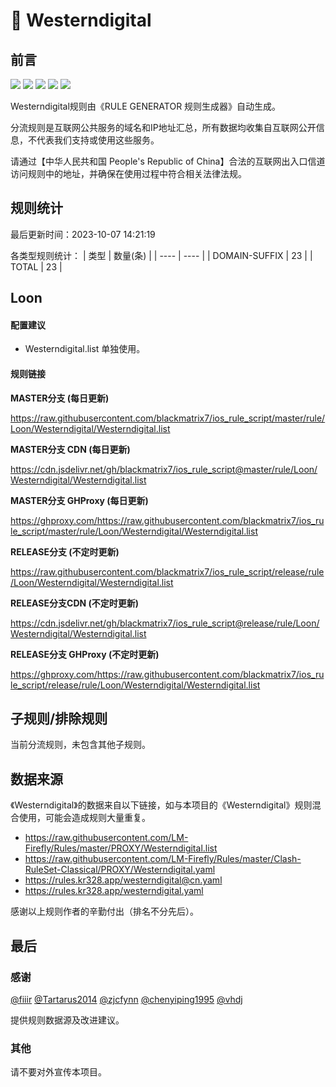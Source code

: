 # 🧸 Westerndigital

## 前言

![](https://shields.io/badge/-移除重复规则-ff69b4) ![](https://shields.io/badge/-DOMAIN与DOMAIN--SUFFIX合并-green) ![](https://shields.io/badge/-DOMAIN--SUFFIX间合并-critical) ![](https://shields.io/badge/-DOMAIN--SUFFIX与DOMAIN--KEYWORD合并-blue) ![](https://shields.io/badge/-IP--CIDR(6)合并-blueviolet) 

Westerndigital规则由《RULE GENERATOR 规则生成器》自动生成。

分流规则是互联网公共服务的域名和IP地址汇总，所有数据均收集自互联网公开信息，不代表我们支持或使用这些服务。

请通过【中华人民共和国 People's Republic of China】合法的互联网出入口信道访问规则中的地址，并确保在使用过程中符合相关法律法规。

## 规则统计

最后更新时间：2023-10-07 14:21:19

各类型规则统计：
| 类型 | 数量(条)  | 
| ---- | ----  |
| DOMAIN-SUFFIX | 23  | 
| TOTAL | 23  | 


## Loon 

#### 配置建议
- Westerndigital.list 单独使用。

#### 规则链接
**MASTER分支 (每日更新)**

https://raw.githubusercontent.com/blackmatrix7/ios_rule_script/master/rule/Loon/Westerndigital/Westerndigital.list

**MASTER分支 CDN (每日更新)**

https://cdn.jsdelivr.net/gh/blackmatrix7/ios_rule_script@master/rule/Loon/Westerndigital/Westerndigital.list

**MASTER分支 GHProxy (每日更新)**

https://ghproxy.com/https://raw.githubusercontent.com/blackmatrix7/ios_rule_script/master/rule/Loon/Westerndigital/Westerndigital.list

**RELEASE分支 (不定时更新)**

https://raw.githubusercontent.com/blackmatrix7/ios_rule_script/release/rule/Loon/Westerndigital/Westerndigital.list

**RELEASE分支CDN (不定时更新)**

https://cdn.jsdelivr.net/gh/blackmatrix7/ios_rule_script@release/rule/Loon/Westerndigital/Westerndigital.list

**RELEASE分支 GHProxy (不定时更新)**

https://ghproxy.com/https://raw.githubusercontent.com/blackmatrix7/ios_rule_script/release/rule/Loon/Westerndigital/Westerndigital.list

## 子规则/排除规则


当前分流规则，未包含其他子规则。

## 数据来源

《Westerndigital》的数据来自以下链接，如与本项目的《Westerndigital》规则混合使用，可能会造成规则大量重复。

- https://raw.githubusercontent.com/LM-Firefly/Rules/master/PROXY/Westerndigital.list
- https://raw.githubusercontent.com/LM-Firefly/Rules/master/Clash-RuleSet-Classical/PROXY/Westerndigital.yaml
- https://rules.kr328.app/westerndigital@cn.yaml
- https://rules.kr328.app/westerndigital.yaml


感谢以上规则作者的辛勤付出（排名不分先后）。

## 最后

### 感谢

[@fiiir](https://github.com/fiiir) [@Tartarus2014](https://github.com/Tartarus2014) [@zjcfynn](https://github.com/zjcfynn) [@chenyiping1995](https://github.com/chenyiping1995) [@vhdj](https://github.com/vhdj)

提供规则数据源及改进建议。

### 其他

请不要对外宣传本项目。
